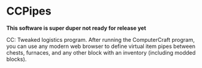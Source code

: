 # CCPipes
**This software is super duper not ready for release yet**

CC: Tweaked logistics program. After running the ComputerCraft program, you can
use any modern web browser to define virtual item pipes between chests,
furnaces, and any other block with an inventory (including modded blocks).